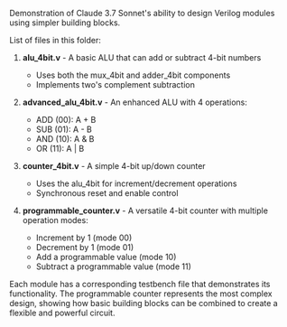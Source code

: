 Demonstration of Claude 3.7 Sonnet's ability to design Verilog modules using simpler building blocks. 

List of files in this folder: 

1. **alu_4bit.v** - A basic ALU that can add or subtract 4-bit numbers
   - Uses both the mux_4bit and adder_4bit components
   - Implements two's complement subtraction

2. **advanced_alu_4bit.v** - An enhanced ALU with 4 operations:
   - ADD (00): A + B
   - SUB (01): A - B
   - AND (10): A & B
   - OR (11): A | B

3. **counter_4bit.v** - A simple 4-bit up/down counter
   - Uses the alu_4bit for increment/decrement operations
   - Synchronous reset and enable control

4. **programmable_counter.v** - A versatile 4-bit counter with multiple operation modes:
   - Increment by 1 (mode 00)
   - Decrement by 1 (mode 01)
   - Add a programmable value (mode 10)
   - Subtract a programmable value (mode 11)

Each module has a corresponding testbench file that demonstrates its functionality. The programmable counter represents the most complex design, showing how basic building blocks can be combined to create a flexible and powerful circuit.
